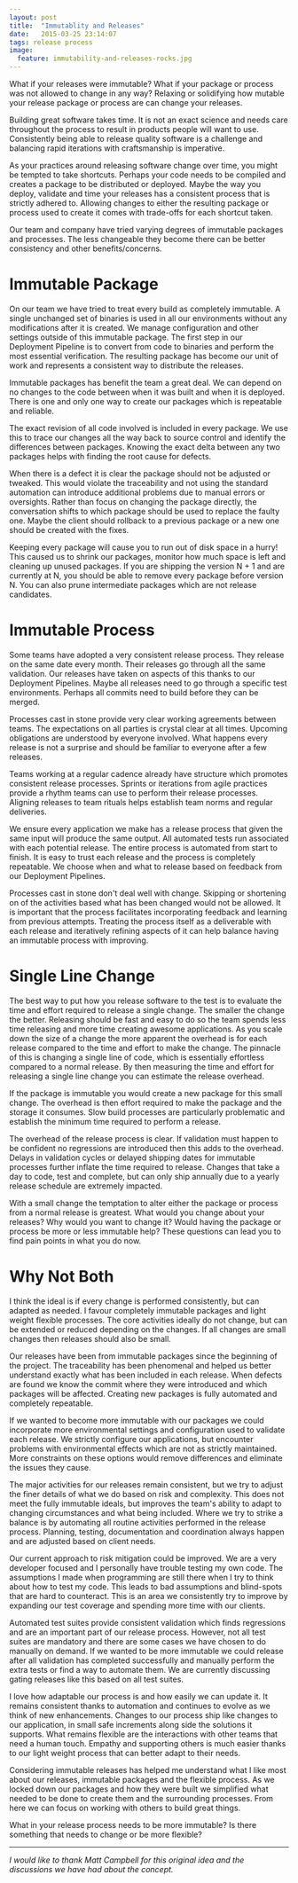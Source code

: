 ```yaml
---
layout: post
title:  "Immutablity and Releases"
date:   2015-03-25 23:14:07
tags: release process
image:
  feature: immutability-and-releases-rocks.jpg
---
```


What if your releases were immutable? What if your package or process was not
allowed to change in any way? Relaxing or solidifying how mutable your release
package or process are can change your releases.

Building great software takes time. It is not an exact science and needs care
throughout the process to result in products people will want to use.
Consistently being able to release quality software is a challenge and
balancing rapid iterations with craftsmanship is imperative.

As your practices around releasing software change over time, you might be
tempted to take shortcuts. Perhaps your code needs to be compiled and creates
a package to be distributed or deployed. Maybe the way you deploy, validate and
time your releases has a consistent process that is
strictly adhered to. Allowing changes to either the resulting package or
process used to create it comes with trade-offs for each shortcut taken.

Our team and company have tried varying degrees of immutable packages and
processes. The less changeable they become there can be better consistency and
other benefits/concerns.

Immutable Package
===============================================================================

On our team we have tried to treat every build as completely immutable. A
single unchanged set of binaries is used in all our environments without any
modifications after it is created. We manage configuration and other settings
outside of this immutable package. The first step in our Deployment Pipeline is
to convert from code to binaries and perform the most essential verification.
The resulting package has become our unit of work and represents a consistent
way to distribute the releases.

Immutable packages has benefit the team a great deal. We
can depend on no changes to the code between when it was built and when it is
deployed. There is one and only one way to create our packages which is
repeatable and reliable.

The exact revision of all code involved is included in every package.
We use this to trace our changes all the way back to
source control and identify the differences between packages. Knowing the exact
delta between any two packages helps with finding the root cause for defects.

When there is a defect it is clear the package should not be adjusted or
tweaked. This would violate the traceability and not using the standard
automation can introduce additional problems due to manual errors or
oversights. Rather than focus on changing the package directly, the
conversation shifts to which package should be used to replace the faulty one.
Maybe the client should rollback to a previous package or a new one should be
created with the fixes.

Keeping every package will cause you to run out of disk space in a hurry! This
caused us to shrink our packages, monitor how much space is left and cleaning
up unused packages. If you are shipping the version N + 1 and are
currently at N, you should be able to remove every package before version N.
You can also prune intermediate packages which are not release candidates.

Immutable Process
===============================================================================

Some teams have adopted a very consistent release process. They release on the
same date every month. Their releases go through all the same validation. Our
releases have taken on aspects of this thanks to our Deployment Pipelines.
Maybe all releases need to go through a specific test environments. Perhaps all
commits need to build before they can be merged.

Processes cast in stone provide very clear working agreements between teams.
The expectations on all parties is crystal clear at all times. Upcoming
obligations are understood by everyone involved. What happens every release is
not a surprise and should be familiar to everyone after a few releases.

Teams working at a regular cadence already have structure which promotes
consistent release processes. Sprints or iterations from agile practices
provide a rhythm teams can use to perform their release processes. Aligning
releases to team rituals helps establish team norms and regular deliveries.

We ensure every application we make has a release process that given the same
input will produce the same output. All automated tests run associated with
each potential release. The entire process is automated from start to finish.
It is easy to trust each release and the process is completely repeatable.
We choose when and what to release based on feedback from our Deployment
Pipelines.

Processes cast in stone don't deal well with change. Skipping or shortening on
of the activities based what has been changed would not be allowed. It is important
that the process facilitates incorporating feedback and learning from previous
attempts. Treating the process itself as a deliverable with each release and
iteratively refining aspects of it can help balance having an immutable process
with improving.

Single Line Change
===============================================================================

The best way to put how you release software to the test is to evaluate the
time and effort required to release a single change. The smaller the change the
better. Releasing should be fast and easy to do so the team spends less time
releasing and more time creating awesome applications. As you scale down the
size of a change the more apparent the overhead is for each release compared
to the time and effort to make the change. The pinnacle of this is changing a
single line of code, which is essentially effortless compared to a normal
release. By then measuring the time and effort for releasing a single line
change you can estimate the release overhead.

If the package is immutable you would create a new package for this small
change. The overhead is then effort required to make the package and the
storage it consumes. Slow build processes are particularly problematic and
establish the minimum time required to perform a release.

The overhead of the release process is clear. If validation must happen to be
confident no regressions are introduced then this adds to the overhead.
Delays in validation cycles or delayed shipping dates for immutable processes
further inflate the time required to release. Changes that take a day to
code, test and complete, but can only ship annually due to a yearly release
schedule are extremely impacted.

With a small change the temptation to alter either the package or process from
a normal release is greatest. What would you change about your releases? Why
would you want to change it? Would having the package or process be more or
less immutable help? These questions can lead you to find pain points in what
you do now.

Why Not Both
===============================================================================

I think the ideal is if every change is performed consistently, but can adapted
as needed. I favour completely immutable packages and light weight
flexible processes. The core activities ideally do not change,
but can be extended or reduced depending on the changes. If all changes are small
changes then releases should also be small.

Our releases have been from immutable packages since the beginning of the
project. The traceability has been phenomenal and helped us better understand
exactly what has been included in each release. When defects are found we know
the commit where they were introduced and which packages will be affected. Creating
new packages is fully automated and completely repeatable.

If we wanted to become more immutable with our packages we could incorporate
more environmental settings and configuration used to validate each release.
We strictly configure our applications, but encounter problems with environmental
effects which are not as strictly maintained. More constraints on these options would
remove differences and eliminate the issues they cause.

The major activities for our releases remain consistent, but we try to adjust
the finer details of what we do based on risk and complexity. This does not
meet the fully immutable ideals, but improves the team's ability to adapt to
changing circumstances and what being included. Where we try to strike a
balance is by automating all routine activities performed in the release
process. Planning, testing, documentation and coordination always happen and
are adjusted based on client needs.

Our current approach to risk mitigation could be improved. We are a very
developer focused and I personally have trouble testing my own code. The
assumptions I made when programming are still there when I try to think about
how to test my code. This leads to bad assumptions and blind-spots that are hard
to counteract. This is an area we consistently try to improve by expanding our
test coverage and spending more time with our clients.

Automated test suites provide consistent validation which finds regressions
and are an important part of our release process. However, not all test
suites are mandatory and there are some cases we have chosen to do manually on
demand. If we wanted to be more immutable we could release after all
validation has completed successfully and manually perform the extra tests or
find a way to automate them. We are currently discussing gating releases like
this based on all test suites.

I love how adaptable our process is and how easily we can update it.
It remains consistent thanks to automation and continues to evolve as we think
of new enhancements. Changes to our process ship like changes to our
application, in small safe increments along side the solutions it supports. What
remains flexible are the interactions with other teams that need a human touch.
Empathy and supporting others is much easier thanks to our light weight
process that can better adapt to their needs.

Considering immutable releases has helped me understand what I like most about
our releases, immutable packages and the flexible process. As we
locked down our packages and how they were built we simplified what needed to
be done to create them and the surrounding processes. From here we can focus on
working with others to build great things.

What in your release process needs to be more immutable? Is there something
that needs to change or be more flexible?

<hr />

*I would like to thank Matt Campbell for this original idea and the discussions
we have had about the concept.*
